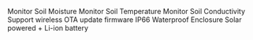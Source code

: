 Monitor Soil Moisture
Monitor Soil Temperature
Monitor Soil Conductivity
Support wireless OTA update firmware
IP66 Waterproof Enclosure
Solar powered + Li-ion battery
